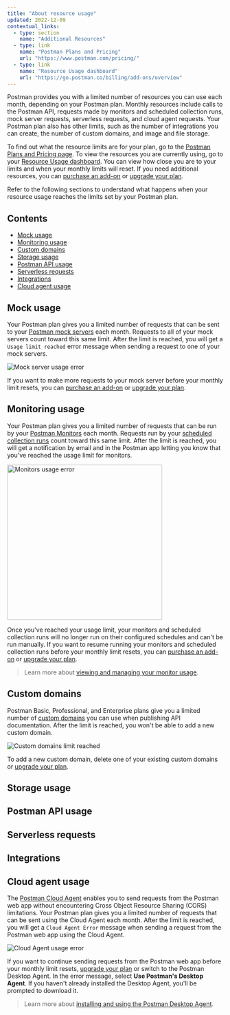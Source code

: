 ```yaml
---
title: "About resource usage"
updated: 2022-12-09
contextual_links:
  - type: section
    name: "Additional Resources"
  - type: link
    name: "Postman Plans and Pricing"
    url: "https://www.postman.com/pricing/"
  - type: link
    name: "Resource Usage dashboard"
    url: "https://go.postman.co/billing/add-ons/overview"
---
```


Postman provides you with a limited number of resources you can use each month, depending on your Postman plan. Monthly resources include calls to the Postman API, requests made by monitors and scheduled collection runs, mock server requests, serverless requests, and cloud agent requests. Your Postman plan also has other limits, such as the number of integrations you can create, the number of custom domains, and image and file storage.

To find out what the resource limits are for your plan, go to the [Postman Plans and Pricing page](https://www.postman.com/pricing/). To view the resources you are currently using, go to your [Resource Usage dashboard](https://go.postman.co/billing/add-ons/overview). You can view how close you are to your limits and when your monthly limits will reset. If you need additional resources, you can [purchase an add-on](/docs/administration/billing/#purchasing-add-ons) or [upgrade your plan](/docs/administration/billing/#team-and-plan-changes).

Refer to the following sections to understand what happens when your resource usage reaches the limits set by your Postman plan.

## Contents

* [Mock usage](#mock-usage)
* [Monitoring usage](#monitoring-usage)
* [Custom domains](#custom-domains)
* [Storage usage](#storage-usage)
* [Postman API usage](#postman-api-usage)
* [Serverless requests](#serverless-requests)
* [Integrations](#integrations)
* [Cloud agent usage](#cloud-agent-usage)

## Mock usage

Your Postman plan gives you a limited number of requests that can be sent to your [Postman mock servers](/docs/designing-and-developing-your-api/mocking-data/setting-up-mock/) each month. Requests to all of your mock servers count toward this same limit. After the limit is reached, you will get a `Usage limit reached` error message when sending a request to one of your mock servers.

![Mock server usage error](https://assets.postman.com/postman-docs/v10/usage-error-mocks-v10.jpg)

If you want to make more requests to your mock server before your monthly limit resets, you can [purchase an add-on](/docs/administration/billing/#purchasing-add-ons) or [upgrade your plan](/docs/administration/billing/#team-and-plan-changes).

## Monitoring usage

Your Postman plan gives you a limited number of requests that can be run by your [Postman Monitors](/docs/monitoring-your-api/setting-up-monitor/) each month. Requests run by your [scheduled collection runs](/docs/running-collections/scheduling-collection-runs/) count toward this same limit. After the limit is reached, you will get a notification by email and in the Postman app letting you know that you've reached the usage limit for monitors.

<img alt="Monitors usage error" src="https://assets.postman.com/postman-docs/v10/usage-error-monitors-v10.jpg" width="361px"/>

Once you've reached your usage limit, your monitors and scheduled collection runs will no longer run on their configured schedules and can't be run manually. If you want to resume running your monitors and scheduled collection runs before your monthly limit resets, you can [purchase an add-on](/docs/administration/billing/#purchasing-add-ons) or [upgrade your plan](/docs/administration/billing/#team-and-plan-changes).

> Learn more about [viewing and managing your monitor usage](/docs/monitoring-your-api/monitor-usage/).

## Custom domains

Postman Basic, Professional, and Enterprise plans give you a limited number of [custom domains](/docs/publishing-your-api/custom-doc-domains/) you can use when publishing API documentation. After the limit is reached, you won't be able to add a new custom domain.

![Custom domains limit reached](https://assets.postman.com/postman-docs/v10/usage-error-custom-domains-v10.jpg)

To add a new custom domain, delete one of your existing custom domains or [upgrade your plan](/docs/administration/billing/#team-and-plan-changes).

## Storage usage

## Postman API usage

## Serverless requests

## Integrations

## Cloud agent usage

The [Postman Cloud Agent](/docs/getting-started/installation-and-updates/#selecting-the-agent-for-requests) enables you to send requests from the Postman web app without encountering Cross Object Resource Sharing (CORS) limitations. Your Postman plan gives you a limited number of requests that can be sent using the Cloud Agent each month. After the limit is reached, you will get a `Cloud Agent Error` message when sending a request from the Postman web app using the Cloud Agent.

![Cloud Agent usage error](https://assets.postman.com/postman-docs/v10/usage-error-cloud-agent-v10.jpg)

If you want to continue sending requests from the Postman web app before your monthly limit resets, [upgrade your plan](/docs/administration/billing/#team-and-plan-changes) or switch to the Postman Desktop Agent. In the error message, select **Use Postman's Desktop Agent**. If you haven't already installed the Desktop Agent, you'll be prompted to download it.

> Learn more about [installing and using the Postman Desktop Agent](/docs/getting-started/installation-and-updates/#installing-the-postman-desktop-agent).
